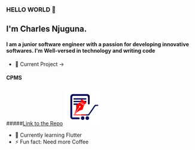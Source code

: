 ### HELLO WORLD 👋

## I'm Charles Njuguna.
#### I am a junior software engineer with a passion for developing innovative softwares. I'm Well-versed in technology and writing code



- 🔭 Current Project -> 
#### CPMS
#####[Link to the Repo](https://github.com/charlesncn/CPMS)
<img src="https://github.com/charlesncn/CPMS/blob/main/app/src/main/res/mipmap-xxhdpi/pj_icon.png" width="100" height="100">


- 🌱 Currently learning Flutter
- ⚡ Fun fact: Need more Coffee

